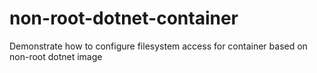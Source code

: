 # non-root-dotnet-container
Demonstrate how to configure filesystem access for container based on non-root dotnet image
